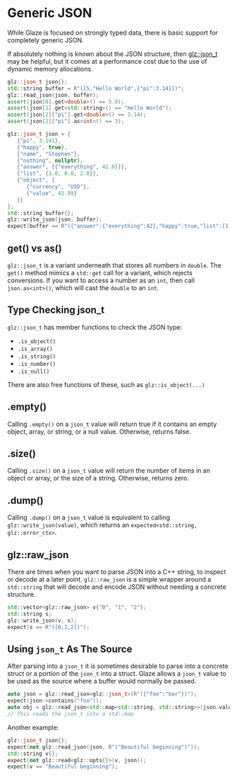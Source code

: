 # Generic JSON

While Glaze is focused on strongly typed data, there is basic support for completely generic JSON.

If absolutely nothing is known about the JSON structure, then [glz::json_t](https://github.com/stephenberry/glaze/blob/main/include/glaze/json/json_t.hpp) may be helpful, but it comes at a performance cost due to the use of dynamic memory allocations.

```c++
glz::json_t json{};
std::string buffer = R"([5,"Hello World",{"pi":3.14}])";
glz::read_json(json, buffer);
assert(json[0].get<double>() == 5.0);
assert(json[1].get<std::string>() == "Hello World");
assert(json[2]["pi"].get<double>() == 3.14);
assert(json[2]["pi"].as<int>() == 3);
```

```c++
glz::json_t json = {
   {"pi", 3.141},
   {"happy", true},
   {"name", "Stephen"},
   {"nothing", nullptr},
   {"answer", {{"everything", 42.0}}},
   {"list", {1.0, 0.0, 2.0}},
   {"object", {
      {"currency", "USD"},
      {"value", 42.99}
   }}
};
std::string buffer{};
glz::write_json(json, buffer);
expect(buffer == R"({"answer":{"everything":42},"happy":true,"list":[1,0,2],"name":"Stephen","object":{"currency":"USD","value":42.99},"pi":3.141})");
```

## get() vs as()

`glz::json_t` is a variant underneath that stores all numbers in `double`. The `get()` method mimics a `std::get` call for a variant, which rejects conversions. If you want to access a number as an `int`, then call `json.as<int>()`, which will cast the `double` to an `int`.

## Type Checking json_t

`glz::json_t` has member functions to check the JSON type:

- `.is_object()`
- `.is_array()`
- `.is_string()`
- `.is_number()`
- `.is_null()`

There are also free functions of these, such as `glz::is_object(...)`

## .empty()

Calling `.empty()` on a `json_t` value will return true if it contains an empty object, array, or string, or a null value. Otherwise, returns false.

## .size()

Calling `.size()` on a `json_t` value will return the number of items in an object or array, or the size of a string. Otherwise, returns zero.

## .dump()

Calling `.dump()` on a `json_t` value is equivalent to calling `glz::write_json(value)`, which returns an `expected<std::string, glz::error_ctx>`.

## glz::raw_json

There are times when you want to parse JSON into a C++ string, to inspect or decode at a later point. `glz::raw_json` is a simple wrapper around a `std::string` that will decode and encode JSON without needing a concrete structure.

```c++
std::vector<glz::raw_json> v{"0", "1", "2"};
std::string s;
glz::write_json(v, s);
expect(s == R"([0,1,2])");
```

## Using `json_t` As The Source

After parsing into a `json_t` it is sometimes desirable to parse into a concrete struct or a portion of the `json_t` into a struct. Glaze allows a `json_t` value to be used as the source where a buffer would normally be passed.

```c++
auto json = glz::read_json<glz::json_t>(R"({"foo":"bar"})");
expect(json->contains("foo"));
auto obj = glz::read_json<std::map<std::string, std::string>>(json.value());
// This reads the json_t into a std::map
```

Another example:

```c++
glz::json_t json{};
expect(not glz::read_json(json, R"("Beautiful beginning")"));
std::string v{};
expect(not glz::read<glz::opts{}>(v, json));
expect(v == "Beautiful beginning");
```

